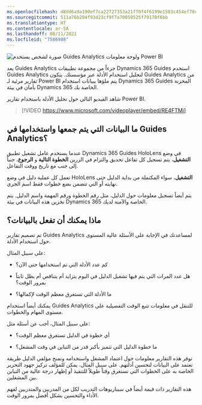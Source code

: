 ```yaml
---
ms.openlocfilehash: d8dd6a9a190ef7ca22727353a21ff0f4f6199e1503c454ef70ce4ae60ca9539d
ms.sourcegitcommit: 511a76b204f93d23cf9f7a70059525f79170f6bb
ms.translationtype: HT
ms.contentlocale: ar-SA
ms.lasthandoff: 08/11/2021
ms.locfileid: "7586988"
---
```

![صورة لشخص يستخدم Guides Analytics ولوحة معلومات Power BI](../media/powerbi-dashboard.png)

يعد Guides Analytics جزءاً من مجموعة تطبيقات Dynamics 365 Guides استخدم Guides Analytics لتحليل استخدام الأدلة عبر مؤسستك. يتكون Guides Analytics من تقارير مرئية لـ Power BI يتم ملؤها ببيانات استخدام Dynamics 365 Guides المخزنة بأمان في بيئة Dynamics 365 الخاصة بك.

شاهد الفيديو التالي حول تحليل الأدلة باستخدام تقارير Power BI.

 > [!VIDEO https://www.microsoft.com/videoplayer/embed/RE4FTMj]

## <a name="what-data-is-collected-and-used-in-guides-analytics"></a>ما البيانات التي يتم جمعها واستخدامها في Guides Analytics؟
عندما يستخدم عامل تشغيل تطبيق Dynamics 365 Guides HoloLens في وضع **التشغيل**، يتم تسجيل كل تفاعل تحديق والتزام في الزرين **الخطوة التالية** و **الرجوع**، جنباً إلى جنب مع تاريخ ووقت التفاعل. 

تعمل كل عملية دليل في وضع HoloLens **التشغيل**، سواء المكتملة من بداية الدليل حتى نهايته أو التي تتضمن بضع خطوات فقط اسم الجري. 

يتم أيضاً تسجيل معلومات حول الدليل، مثل رقم الخطوة ورقم المهمة واسم الدليل. يتم تخزين هذه البيانات في بيئة Dynamics 365 الخاصة والآمنة لديك.

## <a name="what-can-you-do-with-the-data"></a>ماذا يمكنك أن تفعل بالبيانات؟
تم تصميم تقارير Guides Analytics لمساعدتك في الإجابة على الأسئلة عالية المستوى حول استخدام الأدلة. 

على سبيل المثال:

- كم عدد الأدلة التي تم استخدامها حتى الآن؟

- هل عدد المرات التي يتم فيها تشغيل الدليل في اليوم يتزايد أم يتناقص أم يظل ثابتاً بمرور الوقت؟
 
- ما الأدلة التي تستغرق معظم الوقت لإكمالها؟

يمكنك أيضاً استخدام Guides Analytics للتنقل في معلومات تتبع الوقت التفصيلية على مستوى المهام والخطوات. 

على سبيل المثال، أجب عن أسئلة مثل:

- أي خطوة في الدليل تستغرق معظم الوقت؟

- ما خطوة الدليل التي تتميز بأكبر قدر من التباين في وقت المشغل؟

توفر هذه التقارير معلومات حول اعتماد المشغل واستخدامه وتمنح مؤلفي الدليل طريقة تعتمد على البيانات لتحسين أدلتهم. على سبيل المثال، يمكن للمؤلف تركيز جهود التحرير الخاصة به على الخطوات التي تستغرق وقتاً طويلاً للتنفيذ أو إظهار درجة عالية من التباين بين المشغلين. 

هذه التقارير ذات قيمة أيضاً في سيناريوهات التدريب لكل من المدربين والمتدربين لفهم الأداء والتحسين بشكل أفضل بمرور الوقت.